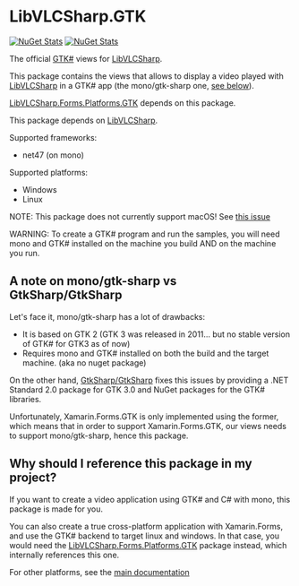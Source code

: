 # LibVLCSharp.GTK

[![NuGet Stats](https://img.shields.io/nuget/v/LibVLCSharp.GTK.svg)](https://www.nuget.org/packages/LibVLCSharp.GTK)
[![NuGet Stats](https://img.shields.io/nuget/dt/LibVLCSharp.GTK.svg)](https://www.nuget.org/packages/LibVLCSharp.GTK)

The official [GTK#](https://github.com/mono/gtk-sharp) views for [LibVLCSharp](../LibVLCSharp/README.md).

This package contains the views that allows to display a video played with [LibVLCSharp](../LibVLCSharp/README.md)
in a GTK# app (the mono/gtk-sharp one, [see below](#note-on-gtk-sharp)).

[LibVLCSharp.Forms.Platforms.GTK](../LibVLCSharp.Forms.Platforms.GTK) depends on this package.

This package depends on [LibVLCSharp](../LibVLCSharp/README.md).

Supported frameworks:

- net47 (on mono)

Supported platforms:

- Windows
- Linux

NOTE: This package does not currently support macOS! See [this issue](https://code.videolan.org/videolan/LibVLCSharp/issues/92)

WARNING: To create a GTK# program and run the samples, you will need mono and GTK# installed on the machine you build AND
on the machine you run.

## <a name="note-on-gtk-sharp"></a> A note on mono/gtk-sharp vs GtkSharp/GtkSharp

Let's face it, mono/gtk-sharp has a lot of drawbacks:

- It is based on GTK 2 (GTK 3 was released in 2011... but no stable version of GTK# for GTK3 as of now)
- Requires mono and GTK# installed on both the build and the target machine. (aka no nuget package)

On the other hand, [GtkSharp/GtkSharp](https://github.com/GtkSharp/GtkSharp) fixes this issues by providing a
.NET Standard 2.0 package for GTK 3.0 and NuGet packages for the GTK# libraries.

Unfortunately, Xamarin.Forms.GTK is only implemented using the former, which means that in order to support Xamarin.Forms.GTK, our views needs to support mono/gtk-sharp, hence this package.

## Why should I reference this package in my project?

If you want to create a video application using GTK# and C# with mono, this package is made for you.

You can also create a true cross-platform application with Xamarin.Forms, and use the GTK# backend to target linux and windows.
In that case, you would need the [LibVLCSharp.Forms.Platforms.GTK](../LibVLCSharp.Forms.Platforms.GTK) package instead,
which internally references this one.

For other platforms, see the [main documentation](../README.md)